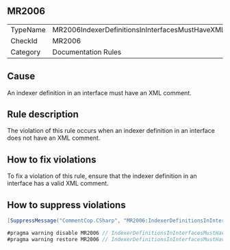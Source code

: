 ## MR2006

<table>
<tr>
  <td>TypeName</td>
  <td>MR2006IndexerDefinitionsInInterfacesMustHaveXMLComment</td>
</tr>
<tr>
  <td>CheckId</td>
  <td>MR2006</td>
</tr>
<tr>
  <td>Category</td>
  <td>Documentation Rules</td>
</tr>
</table>

## Cause

An indexer definition in an interface must have an XML comment.

## Rule description

The violation of this rule occurs when an indexer definition in an interface does not have an XML comment.

## How to fix violations

To fix a violation of this rule, ensure that the indexer definition in an interface has a valid XML comment.

## How to suppress violations

```csharp
[SuppressMessage("CommentCop.CSharp", "MR2006:IndexerDefinitionsInInterfacesMustHaveXMLComment", Justification = "Reviewed.")]
```

```csharp
#pragma warning disable MR2006 // IndexerDefinitionsInInterfacesMustHaveXMLComment
#pragma warning restore MR2006 // IndexerDefinitionsInInterfacesMustHaveXMLComment
```